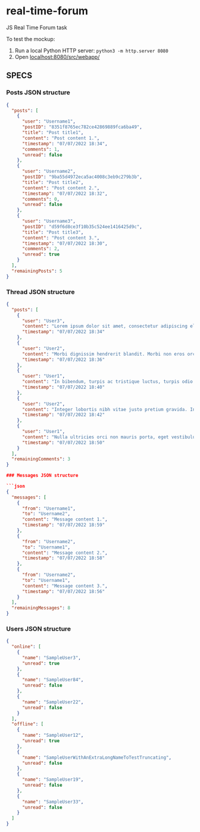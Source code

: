 # real-time-forum

JS Real Time Forum task

To test the mockup:

1. Run a local Python HTTP server: `python3 -m http.server 8080`
2. Open [localhost:8080/src/webapp/](http://localhost:8080/src/webapp/)

## SPECS

### Posts JSON structure

```json
{
  "posts": [
    {
      "user": "Username1",
      "postID": "8351f8765ec782ce42869889fca6ba49",
      "title": "Post title1",
      "content": "Post content 1.",
      "timestamp": "07/07/2022 18:34",
      "comments": 1,
      "unread": false
    },
    {
      "user": "Username2",
      "postID": "9ba55d4972eca5ac4008c3eb9c279b3b",
      "title": "Post title2",
      "content": "Post content 2.",
      "timestamp": "07/07/2022 18:32",
      "comments": 0,
      "unread": false
    },
    {
      "user": "Username3",
      "postID": "d59f6d8ce3f10b35c524ee1416425d9c",
      "title": "Post title3",
      "content": "Post content 3.",
      "timestamp": "07/07/2022 18:30",
      "comments": 2,
      "unread": true
    }
  ],
  "remainingPosts": 5
}
```

### Thread JSON structure

```json
{
  "posts": [
    {
      "user": "User3",
      "content": "Lorem ipsum dolor sit amet, consectetur adipiscing elit. Etiam id purus et nunc suscipit consequat et ac ante. Phasellus euismod leo mauris, vel sodales ligula convallis sit amet. Morbi porta porttitor auctor. Duis sollicitudin massa et purus porttitor, nec pulvinar enim egestas. Nullam augue lectus, varius nec condimentum ac, luctus non magna.",
      "timestamp": "07/07/2022 18:34"
    },
    {
      "user": "User2",
      "content": "Morbi dignissim hendrerit blandit. Morbi non eros orci. Nam quis risus justo. Morbi eget urna in risus luctus pellentesque. In vel accumsan urna.",
      "timestamp": "07/07/2022 18:36"
    },
    {
      "user": "User1",
      "content": "In bibendum, turpis ac tristique luctus, turpis odio mattis nisi, vel vestibulum lacus ex a turpis.",
      "timestamp": "07/07/2022 18:40"
    },
    {
      "user": "User2",
      "content": "Integer lobortis nibh vitae justo pretium gravida. In vel accumsan urna.",
      "timestamp": "07/07/2022 18:42"
    },
    {
      "user": "User1",
      "content": "Nulla ultricies orci non mauris porta, eget vestibulum eros laoreet. Nullam eu erat justo. Cras in ornare magna. Etiam ultrices libero quis blandit porta.",
      "timestamp": "07/07/2022 18:50"
    }
  ],
  "remainingComments": 3
}

### Messages JSON structure

```json
{
  "messages": [
    {
      "from": "Username1",
      "to": "Username2",
      "content": "Message content 1.",
      "timestamp": "07/07/2022 18:59"
    },
    {
      "from": "Username2",
      "to": "Username1",
      "content": "Message content 2.",
      "timestamp": "07/07/2022 18:58"
    },
    {
      "from": "Username2",
      "to": "Username1",
      "content": "Message content 3.",
      "timestamp": "07/07/2022 18:56"
    }
  ],
  "remainingMessages": 8
}
```

### Users JSON structure

```json
{
  "online": [
    {
      "name": "SampleUser3",
      "unread": true
    },
    {
      "name": "SampleUser84",
      "unread": false
    },
    {
      "name": "SampleUser22",
      "unread": false
    }
  ],
  "offline": [
    {
      "name": "SampleUser12",
      "unread": true
    },
    {
      "name": "SampleUserWithAnExtraLongNameToTestTruncating",
      "unread": false
    },
    {
      "name": "SampleUser19",
      "unread": false
    },
    {
      "name": "SampleUser33",
      "unread": false
    }
  ]
}
```
